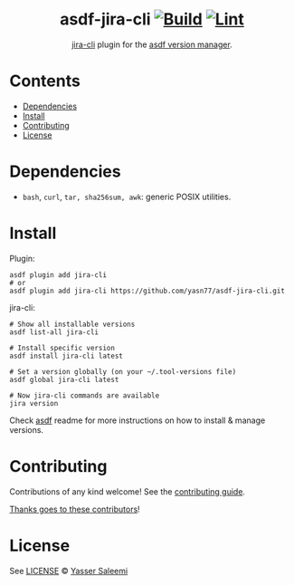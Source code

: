 <div align="center">

# asdf-jira-cli [![Build](https://github.com/yasn77/asdf-jira-cli/actions/workflows/build.yml/badge.svg)](https://github.com/yasn77/asdf-jira-cli/actions/workflows/build.yml) [![Lint](https://github.com/yasn77/asdf-jira-cli/actions/workflows/lint.yml/badge.svg)](https://github.com/yasn77/asdf-jira-cli/actions/workflows/lint.yml)

[jira-cli](https://github.com/ankitpokhrel/jira-cli) plugin for the [asdf version manager](https://asdf-vm.com).

</div>

# Contents

- [Dependencies](#dependencies)
- [Install](#install)
- [Contributing](#contributing)
- [License](#license)

# Dependencies

- `bash`, `curl`, `tar, sha256sum, awk`: generic POSIX utilities.

# Install

Plugin:

```shell
asdf plugin add jira-cli
# or
asdf plugin add jira-cli https://github.com/yasn77/asdf-jira-cli.git
```

jira-cli:

```shell
# Show all installable versions
asdf list-all jira-cli

# Install specific version
asdf install jira-cli latest

# Set a version globally (on your ~/.tool-versions file)
asdf global jira-cli latest

# Now jira-cli commands are available
jira version
```

Check [asdf](https://github.com/asdf-vm/asdf) readme for more instructions on how to
install & manage versions.

# Contributing

Contributions of any kind welcome! See the [contributing guide](contributing.md).

[Thanks goes to these contributors](https://github.com/yasn77/asdf-jira-cli/graphs/contributors)!

# License

See [LICENSE](LICENSE) © [Yasser Saleemi](https://github.com/yasn77/)
